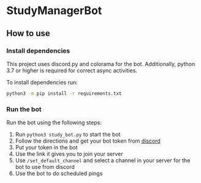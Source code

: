 # StudyManagerBot

## How to use

### Install dependencies

This project uses discord.py and colorama for the bot. Additionally, python 3.7 or higher is required for correct async activities.

To install dependencies run:

```Bash
python3 -m pip install -r requirements.txt
```

### Run the bot
Run the bot using the following steps:

1. Run `python3 study_bot.py` to start the bot
2. Follow the directions and get your bot token from [discord](https://discord.com/developers/applications)
3. Put your token in the bot
4. Use the link it gives you to join your server
5. Use `/set_default_channel` and select a channel in your server for the bot to use from discord
6. Use the bot to do scheduled pings
